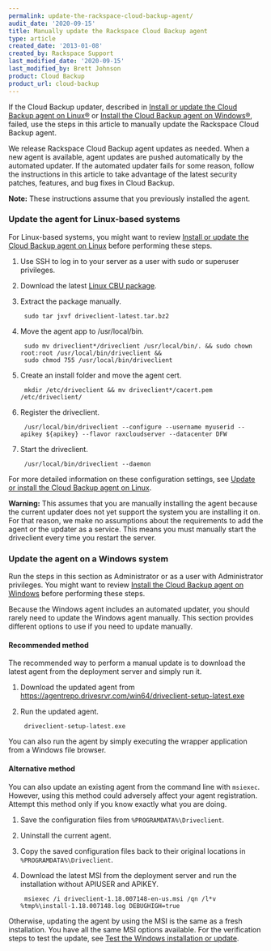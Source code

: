 ```yaml
---
permalink: update-the-rackspace-cloud-backup-agent/
audit_date: '2020-09-15'
title: Manually update the Rackspace Cloud Backup agent
type: article
created_date: '2013-01-08'
created_by: Rackspace Support
last_modified_date: '2020-09-15'
last_modified_by: Brett Johnson
product: Cloud Backup
product_url: cloud-backup
---
```


If the Cloud Backup updater, described in
[Install or update the Cloud Backup agent on Linux&reg;](/support/how-to/rackspace-cloud-backup-install-the-agent-on-linux)
or [Install the Cloud Backup agent on Windows&reg;](/how-to/rackspace-cloud-backup-install-the-agent-on-windows),
failed, use the steps in this article to manually update the Rackspace Cloud
Backup agent.

We release Rackspace Cloud Backup agent updates as needed. When
a new agent is available, agent updates are pushed automatically by the
automated updater. If the automated updater fails for some reason, follow the
instructions in this article to take advantage of the latest security patches,
features, and bug fixes in Cloud Backup.

**Note:** These instructions assume that you previously installed the agent.

### Update the agent for Linux-based systems

For Linux-based systems, you might want to review
[Install or update the Cloud Backup agent on Linux](/support/how-to/rackspace-cloud-backup-install-the-agent-on-linux)
before performing these steps.

1. Use SSH to log in to your server as a user with sudo or superuser privileges.

2. Download the latest [Linux CBU package](http://agentrepo.drivesrvr.com/tar/driveclient-latest.tar.bz2).

3. Extract the package manually.

        sudo tar jxvf driveclient-latest.tar.bz2

4. Move the agent app to /usr/local/bin.

        sudo mv driveclient*/driveclient /usr/local/bin/. && sudo chown root:root /usr/local/bin/driveclient &&
        sudo chmod 755 /usr/local/bin/driveclient

5. Create an install folder and move the agent cert.

        mkdir /etc/driveclient && mv driveclient*/cacert.pem /etc/driveclient/

6. Register the driveclient.

        /usr/local/bin/driveclient --configure --username myuserid --apikey ${apikey} --flavor raxcloudserver --datacenter DFW

7. Start the driveclient.

        /usr/local/bin/driveclient --daemon

For more detailed information on these configuration settings, see
[Update or install the Cloud Backup agent on Linux](/how-to/update-or-install-the-cloud-backup-agent-on-linux/).

**Warning:** This assumes that you are manually installing the agent because the
current updater does not yet support the system you are installing it on.
For that reason, we make no assumptions about the requirements to add the agent
or the updater as a service. This means you must manually start the driveclient
every time you restart the server.

### Update the agent on a Windows system

Run the steps in this section as Administrator or as a user with Administrator
privileges. You might want to review
[Install the Cloud Backup agent on Windows](/support/how-to/rackspace-cloud-backup-install-the-agent-on-windows)
before performing these steps.

Because the Windows agent includes an automated updater, you should rarely need
to update the Windows agent manually. This section provides different options
to use if you need to update manually.

#### Recommended method

The recommended way to perform a manual update is to download the latest agent
from the deployment server and simply run it.

1. Download the updated agent from https://agentrepo.drivesrvr.com/win64/driveclient-setup-latest.exe

2. Run the updated agent.

        driveclient-setup-latest.exe

You can also run the agent by simply executing the wrapper application from a
Windows file browser.

#### Alternative method

You can also update an existing agent from the command line with `msiexec`.
However, using this method could adversely affect your agent registration.
Attempt this method only if you know exactly what you are doing.

1. Save the configuration files from `%PROGRAMDATA%\Driveclient`.

2. Uninstall the current agent.

3. Copy the saved configuration files back to their original locations in
`%PROGRAMDATA%\Driveclient`.

4. Download the latest MSI from the deployment server and run the installation
without APIUSER and APIKEY.

        msiexec /i driveclient-1.18.007148-en-us.msi /qn /l*v %tmp%\install-1.18.007148.log DEBUGHIGH=true

Otherwise, updating the agent by using the MSI is the same as a fresh
installation. You have all the same MSI options available. For the verification
steps to test the update, see
[Test the Windows installation or update](/support/how-to/rackspace-cloud-backup-install-the-agent-on-windows#test-the-windows-installation-or-update).
